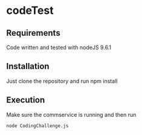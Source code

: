 # codeTest

## Requirements
Code written and tested with nodeJS 9.6.1

## Installation
Just clone the repository and run npm install

## Execution
Make sure the commservice is running and then run

`node CodingChallenge.js`